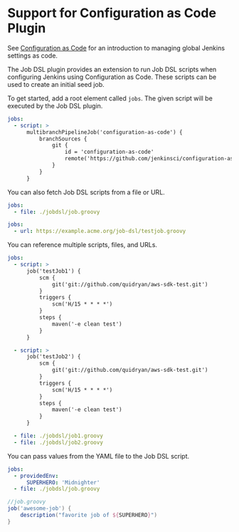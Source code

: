 Support for Configuration as Code Plugin
========================================

See [Configuration as Code](https://plugins.jenkins.io/configuration-as-code) for an introduction to managing global
Jenkins settings as code.

The Job DSL plugin provides an extension to run Job DSL scripts when configuring Jenkins using Configuration as Code.
These scripts can be used to create an initial seed job.

To get started, add a root element called `jobs`. The given script will be executed by the Job DSL plugin.

```yml
jobs:
  - script: >
      multibranchPipelineJob('configuration-as-code') {
          branchSources {
              git {
                  id = 'configuration-as-code'
                  remote('https://github.com/jenkinsci/configuration-as-code-plugin.git')
              }
          }
      }
```

You can also fetch Job DSL scripts from a file or URL.

```yml
jobs:
  - file: ./jobdsl/job.groovy
```

```yml
jobs:
  - url: https://example.acme.org/job-dsl/testjob.groovy
```

You can reference multiple scripts, files, and URLs.

```yml
jobs:
  - script: >
      job('testJob1') {
          scm {
              git('git://github.com/quidryan/aws-sdk-test.git')
          }
          triggers {
              scm('H/15 * * * *')
          }
          steps {
              maven('-e clean test')
          }
      }

  - script: >
      job('testJob2') {
          scm {
              git('git://github.com/quidryan/aws-sdk-test.git')
          }
          triggers {
              scm('H/15 * * * *')
          }
          steps {
              maven('-e clean test')
          }
      }

  - file: ./jobdsl/job1.groovy
  - file: ./jobdsl/job2.groovy
```

You can pass values from the YAML file to the Job DSL script.

```yml
jobs:
  - providedEnv:
      SUPERHERO: 'Midnighter'
  - file: ./jobdsl/job.groovy
```

```groovy
//job.groovy
job('awesome-job') {
    description("favorite job of ${SUPERHERO}")
}
```
